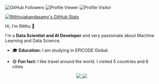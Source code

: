 <img src="https://img.shields.io/github/followers/RitthujaKandasamy?label=Follow%20Me&logo=github" alt="GitHub Followers" /> <img src="https://komarev.com/ghpvc/?usernameRitthujaKandasamy&label=Profile%20views&color=0e75b6&style=flat" alt="Profile Viewer" /> <img src="https://visitor-badge.glitch.me/badge?page_id=Ritthujakandasamy.Ritthujakandasamy" alt="Profile Visitor"/>

  

  <a href="https://awesome-github-stats.azurewebsites.net/index.html??cardType=level-alternate&theme=github-dark">    <img  alt="Rithhujakandasamy's GitHub Stats" src="https://awesome-github-stats.azurewebsites.net/user-stats/Rithhujakandasamy?cardType=level-alternate&theme=github-dark" />  </a>

Hi, I'm Ritthu 👋

I'm a **Data Scientist and AI Developer** and very passionate about Machine Learning and Data Science.

- 🎓 **Education:** I am studying in EPICODE Global.


- 😅 **Fun fact:** I like travel around the world. I visited 5 countries and 6 cities

<div>
   <p align="center">
      <a href="https://linkedin.com/in/Rithhujakandasamy" target="_blank">
         <img src="https://img.shields.io/badge/LinkedIn-0077B5?style=for-the-badge&logo=linkedin&logoColor=white"/>
      </a>
      <a href="ritthujaappa@gmail.com" target="_blank">
         <img src="https://img.shields.io/badge/gmail-%23D14836.svg?&style=for-the-badge&logo=gmail&logoColor=white"/>
      </a>
   </p>
</div>
